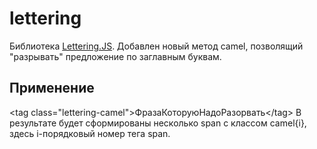 # lettering
Библиотека [Lettering.JS](https://github.com/davatron5000/Lettering.js). 
Добавлен новый метод camel, позволящий "разрывать" предложение по заглавным буквам.
## Применение
&lt;tag class="lettering-camel"&gt;ФразаКоторуюНадоРазорвать&lt;/tag&gt;
В результате будет сформированы несколько span с классом camel{i}, здесь i-порядковый номер тега span.
